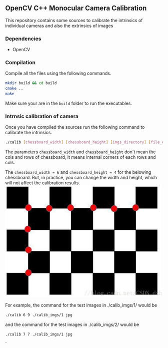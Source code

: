 ## OpenCV C++ Monocular Camera Calibration

This repository contains some sources to calibrate the intrinsics of individual cameras and also the extrinsics of images

### Dependencies

- OpenCV

### Compilation

Compile all the files using the following commands.

```bash
mkdir build && cd build
cmake ..
make
```
Make sure your are in the `build` folder to run the executables.


### Intrnsic calibration of camera

Once you have compiled the sources run the following command to calibrate the intrinsics.


```bash
./calib [chessboard_width] [chessboard_height] [imgs_directory] [file_extension]
```

The parameters `chessboard_width` and `chessboard_height` don't mean the cols and rows of chessboard, it means internal corners of each rows and cols.

The `chessboard_width = 6` and `chessboard_height = 4` for the belowing chessboard. But, in practice, you can change the width and height, which will not affect the calibration results.
<img src="./calib_imgs/example.png"  width="500" /> 




For example, the command for the test images in ./calib_imgs/1/ would be
```bash
./calib 6 9 ./calib_imgs/1 jpg
```
and the command for the test images in ./calib_imgs/2/ would be

```bash
./calib 7 7 ./calib_imgs/1 jpg
```




`
